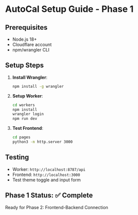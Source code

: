 # AutoCal Setup Guide - Phase 1

## Prerequisites
- Node.js 18+
- Cloudflare account
- npm/wrangler CLI

## Setup Steps

1. **Install Wrangler**:
   ```bash
   npm install -g wrangler
   ```

2. **Setup Worker**:
   ```bash
   cd workers
   npm install
   wrangler login
   npm run dev
   ```

3. **Test Frontend**:
   ```bash
   cd pages
   python3 -m http.server 3000
   ```

## Testing
- Worker: `http://localhost:8787/api` 
- Frontend: `http://localhost:3000`
- Test theme toggle and input form

## Phase 1 Status: ✅ Complete
Ready for Phase 2: Frontend-Backend Connection 